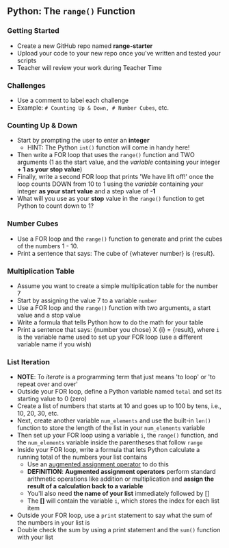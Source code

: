 ## Python: The `range()` Function

### Getting Started

- Create a new GitHub repo named **range-starter**
- Upload your code to your new repo once you've written and tested your scripts
- Teacher will review your work during Teacher Time


### Challenges

- Use a comment to label each challenge
- Example: `# Counting Up & Down, # Number Cubes`, etc.

### Counting Up & Down

- Start by prompting the user to enter an **integer**
    - HINT: The Python `int()` function will come in handy here!
- Then write a FOR loop that uses the `range()` function and TWO arguments (1 as the start value, and the *variable* containing your integer **+ 1 as your stop value**)
-  Finally, write a second FOR loop that prints 'We have lift off!' once the loop counts DOWN from 10 to 1 using the *variable* containing your integer **as your start value** and a step value of **-1**
- What will you use as your **stop** value in the `range()` function to get Python to count down to 1?



### Number Cubes
- Use a FOR loop and the `range()` function to generate and print the cubes of the numbers 1 - 10.
- Print a sentence that says: The cube of {whatever number} is {result}.

### Multiplication Table

- Assume you want to create a simple multiplication table for the number 7
- Start by assigning the value 7 to a variable `number`
- Use a FOR loop and the `range()` function with two arguments, a start value and a stop value
- Write a formula that tells Python how to do the math for your table
- Print a sentence that says: {number you chose} X {i} = {result}, where `i` is the variable name used to set up your FOR loop (use a different variable name if you wish)


### List Iteration

- **NOTE**: To *iterate* is a programming term that just means 'to loop' or 'to repeat over and over'
- Outside your FOR loop, define a Python variable named `total` and set its starting value to 0 (zero)
- Create a list of numbers that starts at 10 and goes up to 100 by tens, i.e., 10, 20, 30, etc.
- Next, create another variable `num_elements` and use the built-in `len()` function to store the length of the list in your  `num_elements` variable
- Then set up your FOR loop using a variable `i`, the `range()` function, and the `num_elements` variable inside the parentheses that follow `range`
- Inside your FOR loop, write a formula that lets Python calculate a running total of the numbers your list contains
    - Use an [augmented assignment operator](https://llego.dev/posts/comprehensive-guide-augmented-assignment-operators-python/) to do this
    - **DEFINITION**: **Augmented assignment operators** perform standard arithmetic operations like addition or multiplication and **assign the result of a calculation back to a variable**
    - You'll also need **the name of your list** immediately followed by []
    - The **[]** will contain the variable `i`, which stores the index for each list item
- Outside your FOR loop, use a `print` statement to say what the sum of the numbers in your list is
- Double check the sum by using a print statement and the `sum()` function with your list

